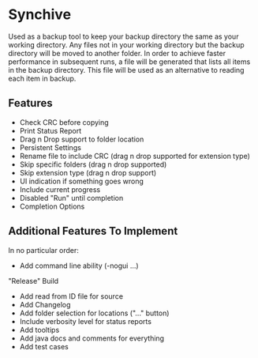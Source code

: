 # Synchive
Used as a backup tool to keep your backup directory the same as your working directory.
Any files not in your working directory but the backup directory will be moved to another folder.
In order to achieve faster performance in subsequent runs, a file will be generated that lists all
items in the backup directory. This file will be used as an alternative to reading each item in backup. 

## Features
- Check CRC before copying
- Print Status Report
- Drag n Drop support to folder location
- Persistent Settings
- Rename file to include CRC (drag n drop supported for extension type)
- Skip specific folders (drag n drop supported)
- Skip extension type (drag n drop support)
- UI indication if something goes wrong
- Include current progress
- Disabled "Run" until completion
- Completion Options

## Additional Features To Implement
In no particular order:

- Add command line ability (-nogui ...)

"Release" Build
- Add read from ID file for source
- Add Changelog
- Add folder selection for locations ("..." button)
- Include verbosity level for status reports
- Add tooltips
- Add java docs and comments for everything
- Add test cases 




